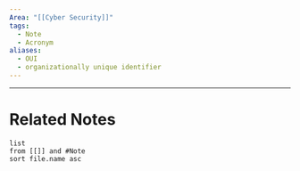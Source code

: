 ```yaml
---
Area: "[[Cyber Security]]"
tags:
  - Note
  - Acronym
aliases:
  - OUI
  - organizationally unique identifier
---
```




---
# Related Notes
```dataview
list
from [[]] and #Note 
sort file.name asc
```
